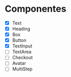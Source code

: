 # Componentes

- [x] Text
- [x] Heading
- [x] Box
- [x] Button
- [x] TextInput
- [ ] TextArea
- [ ] Checkout
- [ ] Avatar
- [ ] MultiStep